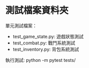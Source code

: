 # 測試檔案資料夾

單元測試檔案：
- test_game_state.py: 遊戲狀態測試
- test_combat.py: 戰鬥系統測試
- test_inventory.py: 背包系統測試

執行測試: python -m pytest tests/
